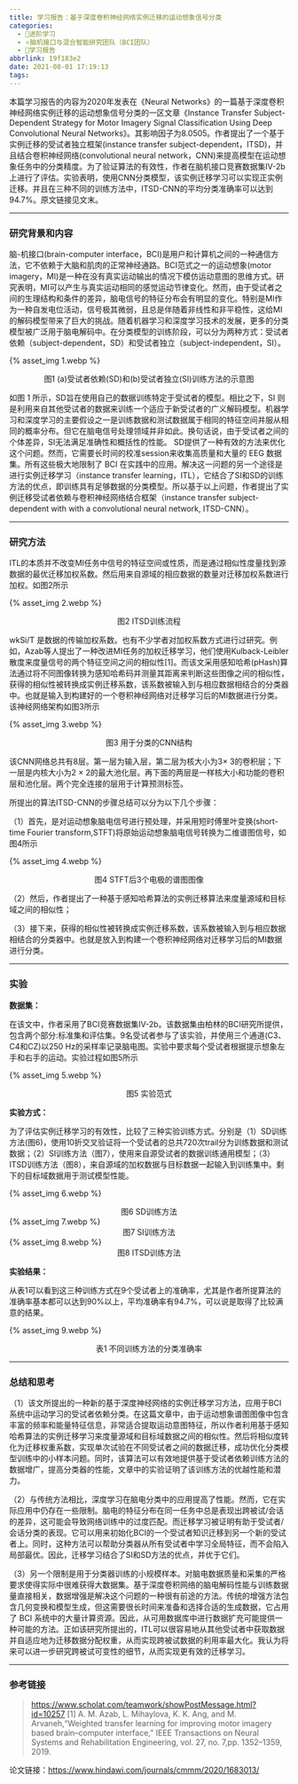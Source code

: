 ```yaml
---
title: 学习报告：基于深度卷积神经网络实例迁移的运动想象信号分类
categories:
  - 🌙进阶学习
  - ⭐脑机接口与混合智能研究团队（BCI团队）
  - 💫学习报告
abbrlink: 19f183e2
date: 2021-08-01 17:19:13
tags:
---
```


本篇学习报告的内容为2020年发表在《Neural Networks》的一篇基于深度卷积神经网络实例迁移的运动想象信号分类的一区文章《Instance Transfer Subject-Dependent Strategy for Motor Imagery Signal Classification Using Deep Convolutional Neural Networks》。其影响因子为8.0505。作者提出了一个基于实例迁移的受试者独立框架(instance transfer subject-dependent，ITSD)，并且结合卷积神经网络(convolutional neural network，CNN)来提高模型在运动想象任务中的分类精度。为了验证算法的有效性，作者在脑机接口竞赛数据集IV-2b上进行了评估。实验表明，使用CNN分类模型，该实例迁移学习可以实现正实例迁移。并且在三种不同的训练方法中，ITSD-CNN的平均分类准确率可以达到94.7%。原文链接见文末。

<!--more-->

***

### 研究背景和内容

脑-机接口(brain-computer interface，BCI)是用户和计算机之间的一种通信方法，它不依赖于大脑和肌肉的正常神经通路。BCI范式之一的运动想象(motor imagery，MI)是一种在没有真实运动输出的情况下模仿运动意图的思维方式。研究表明，MI可以产生与真实运动相同的感觉运动节律变化。然而，由于受试者之间的生理结构和条件的差异，脑电信号的特征分布会有明显的变化。特别是MI作为一种自发电位活动，信号极其微弱，且总是伴随着非线性和非平稳性，这给MI的解码模型带来了巨大的挑战。随着机器学习和深度学习技术的发展，更多的分类模型被广泛用于脑电解码中。在分类模型的训练阶段，可以分为两种方式：受试者依赖（subject-dependent，SD）和受试者独立（subject-independent，SI）。

{% asset_img 1.webp %}
<div align='center'>图1 (a)受试者依赖(SD)和(b)受试者独立(SI)训练方法的示意图</div>

如图 1 所示，SD旨在使用自己的数据训练特定于受试者的模型。相比之下，SI 则是利用来自其他受试者的数据来训练一个适应于新受试者的广义解码模型。机器学习和深度学习的主要假设之一是训练数据和测试数据属于相同的特征空间并服从相同的概率分布。但它在脑电信号处理领域并非如此。换句话说，由于受试者之间的个体差异，SI无法满足准确性和概括性的性能。 SD提供了一种有效的方法来优化这个问题。然而，它需要长时间的校准session来收集高质量和大量的 EEG 数据集。所有这些极大地限制了 BCI 在实践中的应用。解决这一问题的另一个途径是进行实例迁移学习（instance transfer learning，ITL），它结合了SI和SD的训练方法的优点，即训练具有足够数据的分类模型。所以基于以上问题，作者提出了实例迁移受试者依赖与卷积神经网络结合框架（instance transfer subject-dependent with with a convolutional neural network, ITSD-CNN）。

***

### 研究方法

ITL的本质并不改变MI任务中信号的特征空间或性质，而是通过相似性度量找到源数据的最优迁移加权系数。然后用来自源域的相应数据的数量对迁移加权系数进行加权。如图2所示

{% asset_img 2.webp %}
<div align='center'>图2 ITSD训练流程</div>

wkSi/T 是数据的传输加权系数。也有不少学者对加权系数方式进行过研究。例如，Azab等人提出了一种改进MI任务的加权迁移学习，他们使用Kulback-Leibler散度来度量信号的两个特征空间之间的相似性[1]。而该文采用感知哈希(pHash)算法通过将不同图像转换为感知哈希码并测量其距离来判断这些图像之间的相似性，获得的相似性被转换成实例迁移系数，该系数被输入到与相应数据相结合的分类器中。也就是输入到构建好的一个卷积神经网络对迁移学习后的MI数据进行分类。该神经网络架构如图3所示

{% asset_img 3.webp %}
<div align='center'>图3 用于分类的CNN结构</div>

该CNN网络总共有8层。第一层为输入层，第二层为核大小为3× 3的卷积层；下一层是内核大小为2 × 2的最大池化层。再下面的两层是一样核大小和功能的卷积层和池化层。两个完全连接的层用于计算预测标签。

所提出的算法ITSD-CNN的步骤总结可以分为以下几个步骤：

（1）首先，是对运动想象脑电信号进行预处理，并采用短时傅里叶变换(short-time Fourier transform,STFT)将原始运动想象脑电信号转换为二维谱图信号，如图4所示

{% asset_img 4.webp %}
<div align='center'>图4 STFT后3个电极的谱图图像</div>

（2）然后，作者提出了一种基于感知哈希算法的实例迁移算法来度量源域和目标域之间的相似性；

（3）接下来，获得的相似性被转换成实例迁移系数，该系数被输入到与相应数据相结合的分类器中。也就是放入到构建一个卷积神经网络对迁移学习后的MI数据进行分类。

***

### 实验

**数据集：**

在该文中，作者采用了BCI竞赛数据集IV-2b。该数据集由柏林的BCI研究所提供，包含两个部分:标准集和评估集。9名受试者参与了该实验，并使用三个通道(C3、C4和CZ)以250 Hz的采样率记录脑电图。实验中要求每个受试者根据提示想象左手和右手的运动。实验过程如图5所示

{% asset_img 5.webp %}
<div align='center'>图5 实验范式</div>

**实验方式：**

为了评估实例迁移学习的有效性，比较了三种实验训练方式。分别是（1）SD训练方法(图6)，使用10折交叉验证将一个受试者的总共720次trail分为训练数据和测试数据；（2）SI训练方法（图7），使用来自源受试者的数据训练通用模型；（3）ITSD训练方法（图8），来自源域的加权数据与目标数据一起输入到训练集中。剩下的目标域数据用于测试模型性能。

{% asset_img 6.webp %}
<div align='center'>图6 SD训练方法</div>
{% asset_img 7.webp %}
<div align='center'>图7 SI训练方法</div>
{% asset_img 8.webp %}
<div align='center'>图8 ITSD训练方法</div>

**实验结果：**

从表1可以看到这三种训练方式在9个受试者上的准确率，尤其是作者所提算法的准确率基本都可以达到90%以上，平均准确率有94.7%，可以说是取得了比较满意的结果。

{% asset_img 9.webp %}
<div align='center'>表1 不同训练方法的分类准确率</div>

***

### 总结和思考

（1）该文所提出的一种新的基于深度神经网络的实例迁移学习方法，应用于BCI系统中运动学习的受试者依赖分类。在这篇文章中，由于运动想象谱图图像中包含丰富的频率和能量特征信息，非常适合提取运动意图特征，所以作者利用基于感知哈希算法的实例迁移学习来度量源域和目标域数据之间的相似性。然后将相似度转化为迁移权重系数，实现单次试验在不同受试者之间的数据迁移，成功优化分类模型训练中的小样本问题。同时，该算法可以有效地提供基于受试者依赖训练方法的数据增广，提高分类器的性能，文章中的实验证明了该训练方法的优越性能和潜力。

（2）与传统方法相比，深度学习在脑电分类中的应用提高了性能。然而，它在实际应用中仍存在一些限制。脑电的特征分布在同一任务中总是表现出跨被试/会话的差异，这可能会导致网络训练中的过度匹配。而迁移学习被证明有助于受试者/会话分类的表现。它可以用来初始化BCI的一个受试者知识迁移到另一个新的受试者上。同时，这种方法可以帮助分类器从所有受试者中学习全局特征，而不会陷入局部最优。因此，迁移学习结合了SI和SD方法的优点，并优于它们。

（3）另一个限制是用于分类器训练的小规模样本。对脑电数据质量和采集的严格要求使得实际中很难获得大数据集。基于深度卷积网络的脑电解码性能与训练数据量直接相关，数据增强是解决这个问题的一种很有前途的方法。传统的增强方法包含几何变换和模型生成，但这需要很长时间来准备和选择合适的生成数据，它占用了 BCI 系统中的大量计算资源。因此，从可用数据库中进行数据扩充可能提供一种可能的方法。正如该研究所提出的，ITL可以很容易地从其他受试者中获取数据并自适应地为迁移数据分配权重，从而实现跨被试数据的利用率最大化。我认为将来可以进一步研究跨被试可变性的细节，从而实现更有效的迁移学习。

*** 

### 参考链接

> <https://www.scholat.com/teamwork/showPostMessage.html?id=10257>
> [1] A. M. Azab, L. Mihaylova, K. K. Ang, and M. Arvaneh,“Weighted transfer learning for improving motor imagery based brain–computer interface,” IEEE Transactions on Neural Systems and Rehabilitation Engineering, vol. 27, no. 7,pp. 1352–1359, 2019.

论文链接：<https://www.hindawi.com/journals/cmmm/2020/1683013/>
